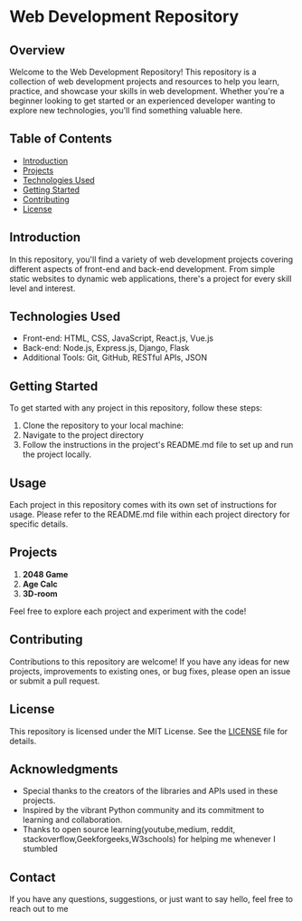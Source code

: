 # Web Development Repository

## Overview

Welcome to the Web Development Repository! This repository is a collection of web development projects and resources to help you learn, practice, and showcase your skills in web development. Whether you're a beginner looking to get started or an experienced developer wanting to explore new technologies, you'll find something valuable here.

## Table of Contents

- [Introduction](#introduction)
- [Projects](#projects)
- [Technologies Used](#technologies-used)
- [Getting Started](#getting-started)
- [Contributing](#contributing)
- [License](#license)

## Introduction

In this repository, you'll find a variety of web development projects covering different aspects of front-end and back-end development. From simple static websites to dynamic web applications, there's a project for every skill level and interest.

## Technologies Used

- Front-end: HTML, CSS, JavaScript, React.js, Vue.js
- Back-end: Node.js, Express.js, Django, Flask
- Additional Tools: Git, GitHub, RESTful APIs, JSON

## Getting Started

To get started with any project in this repository, follow these steps:

1. Clone the repository to your local machine:
2. Navigate to the project directory
3. Follow the instructions in the project's README.md file to set up and run the project locally.

## Usage

Each project in this repository comes with its own set of instructions for usage. Please refer to the README.md file within each project directory for specific details.

## Projects


1. **2048 Game**
2. **Age Calc**
3. **3D-room**

Feel free to explore each project and experiment with the code!

## Contributing

Contributions to this repository are welcome! If you have any ideas for new projects, improvements to existing ones, or bug fixes, please open an issue or submit a pull request.

## License

This repository is licensed under the MIT License. See the [LICENSE](LICENSE) file for details.

## Acknowledgments

- Special thanks to the creators of the libraries and APIs used in these projects.
- Inspired by the vibrant Python community and its commitment to learning and collaboration.
- Thanks to open source learning(youtube,medium, reddit, stackoverflow,Geekforgeeks,W3schools) for helping me whenever I stumbled

## Contact

If you have any questions, suggestions, or just want to say hello, feel free to reach out to me
